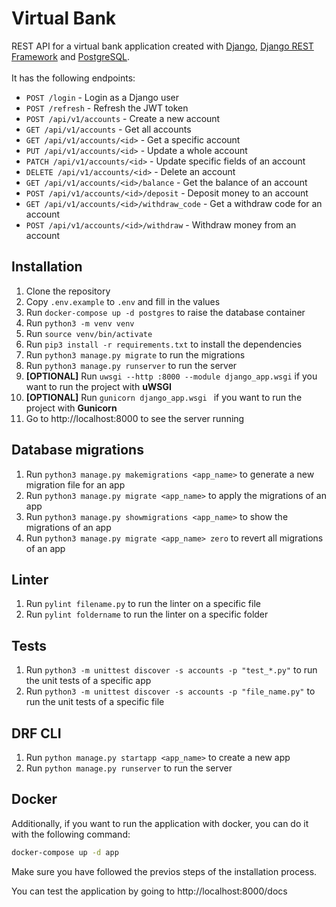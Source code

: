 # Virtual Bank
REST API for a virtual bank application created with [Django](https://www.djangoproject.com/), [Django REST Framework](https://www.django-rest-framework.org/) and [PostgreSQL](https://www.postgresql.org/).
<br>
<br>
It has the following endpoints:
- `POST /login` - Login as a Django user
- `POST /refresh` - Refresh the JWT token
- `POST /api/v1/accounts` - Create a new account
- `GET /api/v1/accounts` - Get all accounts
- `GET /api/v1/accounts/<id>` - Get a specific account
- `PUT /api/v1/accounts/<id>` - Update a whole account
- `PATCH /api/v1/accounts/<id>` - Update specific fields of an account
- `DELETE /api/v1/accounts/<id>` - Delete an account
- `GET /api/v1/accounts/<id>/balance` - Get the balance of an account
- `POST /api/v1/accounts/<id>/deposit` - Deposit money to an account
- `GET /api/v1/accounts/<id>/withdraw_code` - Get a withdraw code for an account
- `POST /api/v1/accounts/<id>/withdraw` - Withdraw money from an account

## Installation
1. Clone the repository
2. Copy `.env.example` to `.env` and fill in the values
3. Run `docker-compose up -d postgres` to raise the database container
4. Run `python3 -m venv venv`
5. Run `source venv/bin/activate`
6. Run `pip3 install -r requirements.txt` to install the dependencies
7. Run `python3 manage.py migrate` to run the migrations
8. Run `python3 manage.py runserver` to run the server
9. **[OPTIONAL]** Run `uwsgi --http :8000 --module django_app.wsgi` if you want to run the project with **uWSGI**
10. **[OPTIONAL]** Run `gunicorn django_app.wsgi ` if you want to run the project with **Gunicorn**
11. Go to <a>http://localhost:8000 to see the server running

## Database migrations
1. Run `python3 manage.py makemigrations <app_name>` to generate a new migration file for an app
2. Run `python3 manage.py migrate <app_name>` to apply the migrations of an app
3. Run `python3 manage.py showmigrations <app_name>` to show the migrations of an app
4. Run `python3 manage.py migrate <app_name> zero` to revert all migrations of an app

## Linter
1. Run `pylint filename.py` to run the linter on a specific file
2. Run `pylint foldername` to run the linter on a specific folder

## Tests
1. Run `python3 -m unittest discover -s accounts -p "test_*.py"` to run the unit tests of a specific app
2. Run `python3 -m unittest discover -s accounts -p "file_name.py"` to run the unit tests of a specific file

## DRF CLI
1. Run `python manage.py startapp <app_name>` to create a new app
2. Run `python manage.py runserver` to run the server

## Docker
Additionally, if you want to run the application with docker, you can do it with the following command:
```bash
docker-compose up -d app
```
Make sure you have followed the previos steps of the installation process.

You can test the application by going to <a>http://localhost:8000/docs </a>